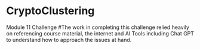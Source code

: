 # CryptoClustering
 Module 11 Challenge
#The work in completing this challenge relied heavily on referencing course material, the internet and AI Tools including Chat GPT to understand how to approach the issues at hand.
